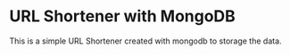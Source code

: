 # URL Shortener with MongoDB
This is a simple URL Shortener created with mongodb to storage the data.